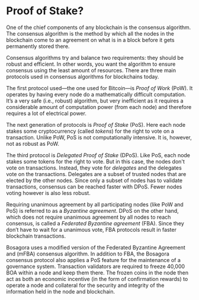 # Proof of Stake?

One of the chief components of any blockchain is the consensus algorithm. The consensus algorithm is the method by which all the nodes in the blockchain come to an agreement on what is in a block before it gets permanently stored there.

Consensus algorithms try and balance two requirements: they should be robust and efficient. In other words, you want the algorithm to ensure consensus using the least amount of resources. There are three main protocols used in consensus algorithms for blockchains today.

The first protocol used—the one used for Bitcoin—is *Proof of Work* (PoW). It operates by having every node do a mathematically difficult computation. It’s a very safe (i.e., robust) algorithm, but very inefficient as it requires a considerable amount of computation power (from each node) and therefore requires a lot of electrical power.

The next generation of protocols is *Proof of Stake* (PoS). Here each node stakes some cryptocurrency (called *tokens*) for the right to vote on a transaction. Unlike PoW, PoS is not computationally intensive. It is, however, not as robust as PoW.

The third protocol is *Delegated Proof of Stake* (DPoS). Like PoS, each node stakes some tokens for the right to vote. But in this case, the nodes don't vote on transactions. Instead, they vote for *delegates* and the delegates vote on the transactions. Delegates are a subset of trusted nodes that are elected by the other nodes. Since only a subset of nodes has to validate transactions, consensus can be reached faster with DPoS. Fewer nodes voting however is also less robust.

Requiring unanimous agreement by all participating nodes (like PoW and PoS) is referred to as a *Byzantine agreement*. DPoS on the other hand, which does not require unanimous agreement by all nodes to reach consensus, is called a *Federated Byzantine agreement* (FBA). Since they don’t have to wait for a unanimous vote, FBA protocols result in faster blockchain transactions.

Bosagora uses a modified version of the Federated Byzantine Agreement and (mFBA) consensus algorithm. In addition to FBA, the Bosagora consensus protocol also applies a PoS feature for the maintenance of a governance system. Transaction validators are required to freeze 40,000 BOA within a node and keep them there. The frozen coins in the node then act as both an economic incentive (in the form of confirmation rewards) to operate a node and collateral for the security and integrity of the information held in the node and blockchain.
